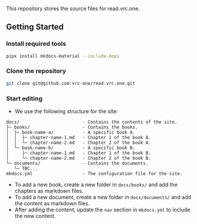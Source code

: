 This repository stores the source files for read.vrc.one.

## Getting Started

### Install required tools

```bash
pipx install mkdocs-material --include-deps
```

### Clone the repository

```bash
git clone git@github.com:vrc-one/read.vrc.one.git
```

### Start editing

- We use the following structure for the site:
```
docs/                        - Contains the contents of the site.
├─ books/                    - Contains the books.
│  ├─ book-name-a/           - A specific book A.
│  │  ├─ chapter-name-1.md   - Chapter 1 of the book A.
│  │  └─ chapter-name-2.md   - Chapter 2 of the book A.
│  └─ book-name-b/           - A specific book B.
│     ├─ chapter-name-1.md   - Chapter 1 of the book B.
│     └─ chapter-name-2.md   - Chapter 2 of the book B.
└─ documents/                - Contains the documents.
   └─ TBC...
mkdocs.yml                   - The configuration file for the site.
```

- To add a new book, create a new folder in `docs/books/` and add the chapters as markdown files.
- To add a new document, create a new folder in `docs/documents/` and add the content as markdown files.
- After adding the content, update the `nav` section in `mkdocs.yml` to include the new content.
